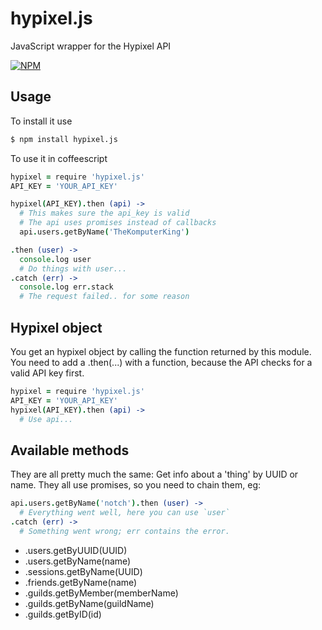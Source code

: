 hypixel.js
=========

JavaScript wrapper for the Hypixel API

[![NPM](https://nodei.co/npm/hypixel.js.png?downloads=true&downloadRank=true&stars=true)](https://nodei.co/npm/hypixel.js/)

Usage
---
To install it use
``` bash
$ npm install hypixel.js
```

To use it in coffeescript
``` coffeescript
hypixel = require 'hypixel.js'
API_KEY = 'YOUR_API_KEY'

hypixel(API_KEY).then (api) ->
  # This makes sure the api_key is valid
  # The api uses promises instead of callbacks
  api.users.getByName('TheKomputerKing')

.then (user) ->
  console.log user
  # Do things with user...
.catch (err) ->
  console.log err.stack
  # The request failed.. for some reason
```


Hypixel object
---
You get an hypixel object by calling the function returned by this module.
You need to add a .then(...) with a function, because the API checks for a valid API key first.

``` coffeescript
hypixel = require 'hypixel.js'
API_KEY = 'YOUR_API_KEY'
hypixel(API_KEY).then (api) ->
  # Use api...
```

## Available methods
They are all pretty much the same:
Get info about a 'thing' by UUID or name.
They all use promises, so you need to chain them, eg:

``` coffeescript
api.users.getByName('notch').then (user) ->
  # Everything went well, here you can use `user`
.catch (err) ->
  # Something went wrong; err contains the error.
```

* .users.getByUUID(UUID)
* .users.getByName(name)
* .sessions.getByName(UUID)
* .friends.getByName(name)
* .guilds.getByMember(memberName)
* .guilds.getByName(guildName)
* .guilds.getByID(id)
